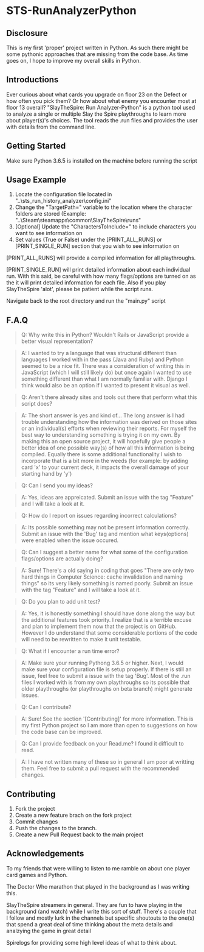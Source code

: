 # STS-RunAnalyzerPython

## Disclosure
This is my first 'proper' project written in Python. As such there might be some pythonic approaches that are missing from the code base. As time goes on, I hope to improve my overall skills in Python.

## Introductions
Ever curious about what cards you upgrade on floor 23 on the Defect or how often you pick them? Or how about what enemy you encounter most at floor 13 overall? "SlayTheSpire: Run Analyzer-Python" is a python tool used to analyze a single or multiple Slay the Spire playthroughs to learn more about player(s)'s choices. The tool reads the .run files and provides the user with details from the command line. 

## Getting Started
Make sure Python 3.6.5 is installed on the machine before running the script

## Usage Example
1. Locate the configuration file located in "..\sts_run_history_analyzer\config.ini"
2. Change the "TargetPath=" variable to the location where the character folders are stored
(Example: "..\Steam\steamapps\common\SlayTheSpire\runs\"
3. [Optional] Update the "CharactersToInclude=" to include characters you want to see information on
4. Set values (True or False) under the [PRINT_ALL_RUNS] or [PRINT_SINGLE_RUN] section that you wish to see information on

[PRINT_ALL_RUNS] will provide a compiled information for all playthroughs.

[PRINT_SINGLE_RUN] will print detailed information about each individual run. With this said, be careful with how many flags/options are turned on as the it will print detailed information for each file. Also if you play SlayTheSpire 'alot', please be patient while the script runs.

Navigate back to the root directory and run the "main.py" script

## F.A.Q
> Q: Why write this in Python? Wouldn't Rails or JavaScript provide a better visual representation?

> A: I wanted to try a language that was structural different than languages I worked with in the pass (Java and Ruby) and Python seemed to be a nice fit. There was a consideration of writing this in JavaScript (which I will still likely do) but once again I wanted to use something different than what I am normally familiar with. Django I think would also be an option if I wanted to present it visual as well.

> Q: Aren't there already sites and tools out there that perform what this script does?

> A: The short answer is yes and kind of... The long answer is I had trouble understanding how the information was derived on those sites or an individual(s) efforts when reviewing their reports. For myself the best way to understanding something is trying it on my own. By making this an open source project, it will hopefully give people a better idea of one possible way(s) of how all this information is being compiled. Equally there is some additional functionality I wish to incorporate that is a bit more in the weeds (for example: by adding card 'x' to your current deck, it impacts the overall damage of your starting hand by 'y')

> Q: Can I send you my ideas?

> A: Yes, ideas are appreicated. Submit an issue with the tag "Feature" and I will take a look at it.

> Q: How do I report on issues regarding incorrect calculations?

> A: Its possible something may not be present information correctly. Submit an issue with the 'Bug' tag and mention what keys(options) were enabled when the issue occured. 

> Q: Can I suggest a better name for what some of the configuration flags/options are actually doing?

> A: Sure! There's a old saying in coding that goes "There are only two hard things in Computer Science: cache invalidation and naming things" so its very likely something is named poorly. Submit an issue with the tag "Feature" and I will take a look at it.

> Q: Do you plan to add unit test?

> A: Yes, it is honestly something I should have done along the way but the additional features took priority. I realize that is a terrible excuse and plan to implement them now that the project is on GitHub. However I do understand that some considerable portions of the code will need to be rewritten to make it unit testable.

> Q: What if I encounter a run time error?

> A: Make sure your running Pythong 3.6.5 or higher. Next, I would make sure your configuration file is setup properly.
If there is still an issue, feel free to submit a issue with the tag 'Bug'. Most of the .run files I worked with is from my own playthroughs so its possible that older playthroughs (or playthroughs on beta branch) might generate issues.

> Q: Can I contribute?

> A: Sure! See the section '[Contributing]' for more information. This is my first Python project so I am more than open to suggestions on how the code base can be improved.

> Q: Can I provide feedback on your Read.me? I found it difficult to read.

> A: I have not written many of these so in general I am poor at writting them. Feel free to submit a pull request with the recommended changes.

## Contributing
1. Fork the project
2. Create a new feature brach on the fork project
3. Commit changes
4. Push the changes to the branch.
5. Create a new Pull Request back to the main project

## Acknowledgements
To my friends that were willing to listen to me ramble on about one player card games and Python.

The Doctor Who marathon that played in the background as I was writing this.

SlayTheSpire streamers in general. They are fun to have playing in the background (and watch) while I write this sort of stuff.  There's a couple that I follow and mostly lurk in the channels but specific shoutouts to the one(s) that spend a great deal of time thinking about the meta details and analzying the game in great detail

Spirelogs for providing some high level ideas of what to think about.


